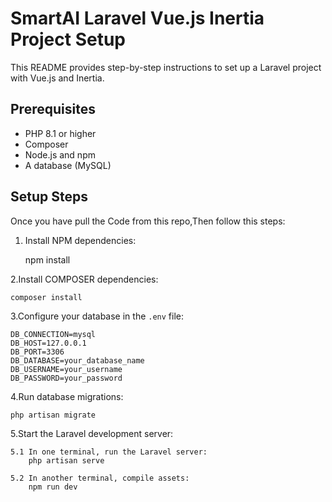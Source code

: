 # SmartAI Laravel Vue.js Inertia Project Setup

This README provides step-by-step instructions to set up a Laravel project with Vue.js and Inertia.

## Prerequisites

- PHP 8.1 or higher
- Composer
- Node.js and npm
- A database (MySQL)

## Setup Steps

Once you have pull the Code from this repo,Then follow this steps:

1. Install NPM dependencies:

    npm install

2.Install COMPOSER dependencies:

    composer install

3.Configure your database in the `.env` file:

    DB_CONNECTION=mysql
    DB_HOST=127.0.0.1
    DB_PORT=3306
    DB_DATABASE=your_database_name
    DB_USERNAME=your_username
    DB_PASSWORD=your_password

4.Run database migrations:

    php artisan migrate

5.Start the Laravel development server:

    5.1 In one terminal, run the Laravel server:
        php artisan serve

    5.2 In another terminal, compile assets:
        npm run dev
